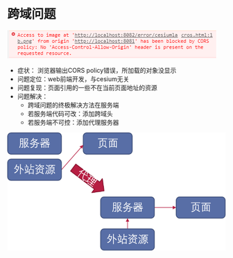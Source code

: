 # 跨域问题

![此处应有图](../../../.vuepress/public/img/cors-policy.png)

- 症状：  浏览器输出CORS policy错误，所加载的对象没显示
- 问题定位：web前端开发，与cesium无关
- 问题复现：页面引用的一些不在当前页面地址的资源
- 问题解决：
    - 跨域问题的终极解决方法在服务端 
    - 若服务端代码可改：添加跨域头
    - 若服务端不可控：添加代理服务器

![此处应有图](../../../.vuepress/public/img/cors-policy2.png)